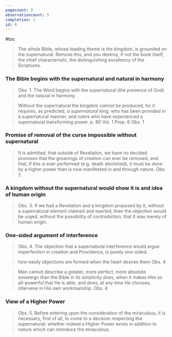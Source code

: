 ```yaml
---
pagecount: 8
observationcount: 5
completion: 1
id: 6
---
```

#toc
>The whole Bible, whose leading theme is the kingdom, is grounded on the supernatural. Remove this, and you destroy, if not the book itself, the chief characteristic, the distinguishing excellency of the Scriptures.
### The Bible begins with the supernatural and natural in harmony
>Obs. 1. The Word begins with the supernatural (the presence of God) and the natural in harmony.

> Without the supernatural the kingdom *cannot* be produced, for it requires, as predicted, *a supernatural king,* who has been provided in a supernatural manner, and rulers who have experienced a supernatural transforming power.
> p. 80 Vol. 1 Prop. 6 Obs. 1
### Promise of removal of the curse impossible without supernatural
>It is admitted, that outside of Revelation, we have no decided promises that the groanings of creation can ever be removed, and that, if this is ever performed (e.g. death abolished), it must be done by a higher power than is now manifested in and through nature.
>Obs. 2
### A kingdom without the supernatural would show it is and idea of human origin
>Obs. 3. If we had a Revelation and a kingdom proposed by it, without a supernatural element claimed and exerted, then the objection would be urged, without the possibility of contradiction, that it was merely of human origin.
### One-sided argument of interference
>Obs. 4. The objection that a supernatural interference would argue imperfection in creation and Providence, is purely one-sided.

>how easily objections are formed when the heart desires them
>Obs. 4

>Man cannot describe a greater, more perfect, more absolute sovereign than the Bible in its simplicity does, when it makes Him so all-powerful that He is able, and does, at any time He chooses, intervene in His own workmanship.
>Obs. 4
### View of a Higher Power
>Obs. 5. Before entering upon the consideration of the miraculous, it is necessary, first of all, to come to a decision respecting the supernatural; whether indeed a Higher Power exists in addition to nature which can introduce the miraculous.